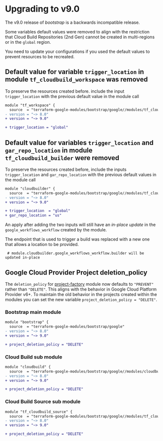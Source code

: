 # Upgrading to v9.0

The v9.0 release of *bootstrap* is a backwards incompatible release.

Some variables default values were removed to align with the restriction that Cloud Build Repositories (2nd Gen) cannot be created in multi-regions or in the `global` region.

You need to update your configurations if you used the default values to prevent resources to be recreated.

## Default value for variable `trigger_location` in module `tf_cloudbuild_workspace` was removed

To preserve the resources created before. include the input `trigger_location` with the previous default value in the module call

```diff
module "tf_workspace" {
  source  = "terraform-google-modules/bootstrap/google//modules/tf_cloudbuild_workspace"
- version = "~> 8.0"
+ version = "~> 9.0"

+ trigger_location = "global"
```

## Default value for variables `trigger_location` and `gar_repo_location` in module `tf_cloudbuild_builder` were removed

To preserve the resources created before, include the inputs `trigger_location` and `gar_repo_location` with the previous default values in the module call

```diff
module "cloudbuilder" {
  source  = "terraform-google-modules/bootstrap/google//modules/tf_cloudbuild_builder"
- version = "~> 8.0"
+ version = "~> 9.0"

+ trigger_location  = "global"
+ gar_repo_location = "us"
```

An apply after adding the two inputs will still have an *in-place update* in the `google_workflows_workflow` created by the module.

The endpoint that is used to trigger a build was replaced with a new one that allows a location to be provided.

```
 # module.cloudbuilder.google_workflows_workflow.builder will be updated in-place
```

## Google Cloud Provider Project deletion_policy

The `deletion_policy` for [project-factory](https://github.com/terraform-google-modules/terraform-google-project-factory) module now defaults to `"PREVENT"` rather than `"DELETE"`.
This aligns with the behavior in Google Cloud Platform Provider v6+.
To maintain the old behavior in the projects created within the modules you can set the new variable `project_deletion_policy = "DELETE"`.

### Bootstrap main module

```diff
module "bootstrap" {
  source  = "terraform-google-modules/bootstrap/google"
- version = "~> 8.0"
+ version = "~> 9.0"

+ project_deletion_policy = "DELETE"
```

### Cloud Build sub module

```diff
module "cloudbuild" {
  source  = "terraform-google-modules/bootstrap/google//modules/cloudbuild"
- version = "~> 8.0"
+ version = "~> 9.0"

+ project_deletion_policy = "DELETE"
```


### Cloud Build Source sub module

```diff
module "tf_cloudbuild_source" {
  source  = "terraform-google-modules/bootstrap/google//modules/tf_cloudbuild_source"
- version = "~> 8.0"
+ version = "~> 9.0"

+ project_deletion_policy = "DELETE"
```

